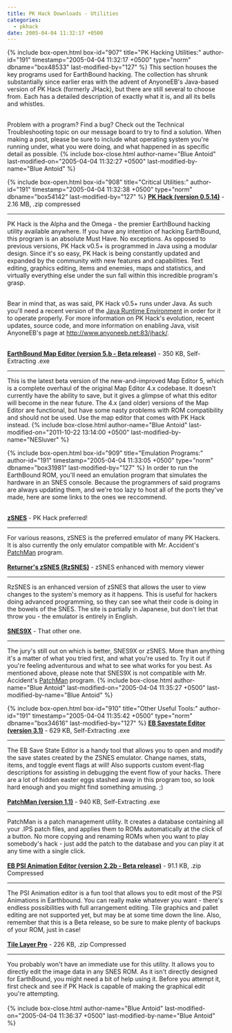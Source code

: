 ```yaml
---
title: PK Hack Downloads - Utilities
categories:
  - pkhack
date: 2005-04-04 11:32:17 +0500
---
```

{% include box-open.html box-id="907" title="PK Hacking Utilities:" author-id="191" timestamp="2005-04-04 11:32:17 +0500" type="norm" dbname="box48533" last-modified-by="127" %}
This section houses the key programs used for EarthBound hacking.  The collection has shrunk substantially since earlier eras with the advent of AnyoneEB's Java-based version of PK Hack (formerly JHack), but there are still several to choose from.  Each has a detailed description of exactly what it is, and all its bells and whistles.<br /><br />

Problem with a program?  Find a bug?  Check out the Technical Troubleshooting topic on our message board to try to find a solution.  When making a post, please be sure to include what operating system you're running under, what you were doing, and what happened in as specific detail as possible.
{% include box-close.html author-name="Blue Antoid" last-modified-on="2005-04-04 11:32:27 +0500" last-modified-by-name="Blue Antoid" %}

{% include box-open.html box-id="908" title="Critical Utilities:" author-id="191" timestamp="2005-04-04 11:32:38 +0500" type="norm" dbname="box54142" last-modified-by="127" %}
<b><a href="util/JHack.05e.jar.zip">PK Hack (version 0.5.14)</a></b> - 2.16 MB, .zip compressed<br /><hr />
PK Hack is the Alpha and the Omega - the premier EarthBound hacking utility available anywhere.  If you have any intention of hacking EarthBound, this program is an absolute Must Have.  No exceptions.  As opposed to previous versions, PK Hack v0.5+ is programmed in Java using a modular design.  Since it's so easy, PK Hack is being constantly updated and expanded by the community with new features and capabilities.  Text editing, graphics editing, items and enemies, maps and statistics, and virtually everything else under the sun fall within this incredible program's grasp.<br /><br />

Bear in mind that, as was said, PK Hack v0.5+ runs under Java.  As such you'll need a recent version of the <a href="http://java.com">Java Runtime Environment</a> in order for it to operate properly. For more information on PK Hack's evolution, recent updates, source code, and more information on enabling Java, visit AnyoneEB's page at <a href="http://www.anyoneeb.net:83/jhack/">http://www.anyoneeb.net:83/jhack/</a>.<br /><br />

<b><a href="util/mapedit5_beta.exe">EarthBound Map Editor (version 5.b - Beta release)</a></b> - 350 KB, Self-Extracting .exe<br /><hr />
This is the latest beta version of the new-and-improved Map Editor 5, which is a complete overhaul of the original Map Editor 4.x codebase. It doesn't currently have the ability to save, but it gives a glimpse of what this editor will become in the near future.  The 4.x (and older) versions of the Map Editor are functional, but have some nasty problems with ROM compatibility and should not be used. Use the map editor that comes with PK Hack instead.
{% include box-close.html author-name="Blue Antoid" last-modified-on="2011-10-22 13:14:00 +0500" last-modified-by-name="NESluver" %}

{% include box-open.html box-id="909" title="Emulation Programs:" author-id="191" timestamp="2005-04-04 11:33:05 +0500" type="norm" dbname="box31981" last-modified-by="127" %}
In order to run the EarthBound ROM, you'll need an emulation program that simulates the hardware in an SNES console.  Because the programmers of said programs are always updating them, and we're too lazy to host all of the ports they've made, here are some links to the ones we reccommend.<br /><br />

<b><a href="http://www.zsnes.com/" target="blank">zSNES</a></b> - PK Hack preferred!<br /><hr />
For various reasons, zSNES is the preferred emulator of many PK Hackers.  It is also currently the only emulator compatible with Mr. Accident's <a href="./down_util.php#patchman">PatchMan</a> program.<br /><br />
<b><a href="http://sapporo.cool.ne.jp/rzsnes/" target="blank">Returner's zSNES (RzSNES)</a></b> - zSNES enhanced with memory viewer<br /><hr />
RzSNES is an enhanced version of zSNES that allows the user to view changes to the system's memory as it happens.  This is useful for hackers doing advanced programming, so they can see what their code is doing in the bowels of the SNES.  The site is partially in Japanese, but don't let that throw you - the emulator is entirely in English.<br /><br />
<b><a href="http://snes9x.com/" target="blank">SNES9X</a></b> - That other one.<br /><hr />
The jury's still out on which is better, SNES9X or zSNES.  More than anything it's a matter of what you tried first, and what you're used to.  Try it out if you're feeling adventurous and what to see what works for you best.  As mentioned above, please note that SNES9X is not compatible with Mr. Accident's <a href="./down_util.php#patchman">PatchMan</a> program.
{% include box-close.html author-name="Blue Antoid" last-modified-on="2005-04-04 11:35:27 +0500" last-modified-by-name="Blue Antoid" %}

{% include box-open.html box-id="910" title="Other Useful Tools:" author-id="191" timestamp="2005-04-04 11:35:42 +0500" type="norm" dbname="box34616" last-modified-by="127" %}
<b><a href="util/ebsavestate31.exe">EB Savestate Editor (version 3.1)</a></b> - 629 KB, Self-Extracting .exe<br /><hr />
The EB Save State Editor is a handy tool that allows you to open and modify the save states created by the ZSNES emulator. Change names, stats, items, and toggle event flags at will! Also supports custom event-flag descriptions for assisting in debugging the event flow of your hacks.  There are a lot of hidden easter eggs stashed away in this program too, so look hard enough and you might find something amusing. ;)
<br /><br />
<a name="patchman" /><b><a href="util/patchman11.exe">PatchMan (version 1.1)</a></b> - 940 KB, Self-Extracting .exe<br /><hr />
PatchMan is a patch management utility. It creates a database containing all your .IPS patch files, and applies them to ROMs automatically at the click of a button. No more copying and renaming ROMs when you want to play somebody's hack - just add the patch to the database and you can play it at any time with a single click.
<br /><br />
<b><a href="util/PSIAnim2.zip">EB PSI Animation Editor (version 2.2b - Beta release)</a></b> - 91.1 KB, .zip Compressed<br /><hr />
The PSI Animation editor is a fun tool that allows you to edit most of the PSI Animations in Earthbound. You can really make whatever you want - there's endless possibilities with full arrangement editing.  Tile graphics and pallet editing are not supported yet, but may be at some time down the line.  Also, remember that this is a Beta release, so be sure to make plenty of backups of your ROM, just in case!
<br /><br />
<b><a href="util/tlp.zip">Tile Layer Pro</a></b> - 226 KB, .zip Compressed<br /><hr />
You probably won't have an immediate use for this utility. It allows you to directly edit the image data in any SNES ROM. As it isn't directly designed for EarthBound, you might need a bit of help using it. Before you attempt it, first check and see if PK Hack is capable of making the graphical edit you're attempting.
<br /><br />
{% include box-close.html author-name="Blue Antoid" last-modified-on="2005-04-04 11:36:37 +0500" last-modified-by-name="Blue Antoid" %}
